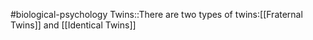 #biological-psychology 
Twins::There are two types of twins:[[Fraternal Twins]] and [[Identical Twins]]
<!--SR:!2023-12-20,3,250-->

